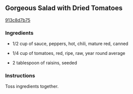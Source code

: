 ## Gorgeous Salad with Dried Tomatoes

[913c8d7b75](https://recipeland.com/recipe/v/gorgeous-salad-dried-tomatoes-47011)

### Ingredients

 - 1/2 cup of sauce, peppers, hot, chili, mature red, canned

 - 1/4 cup of tomatoes, red, ripe, raw, year round average

 - 2 tablespoon of raisins, seeded

### Instructions

Toss ingredients together.